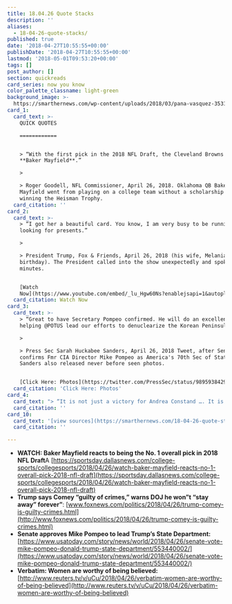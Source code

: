 ```yaml
---
title: 18.04.26 Quote Stacks
description: ''
aliases:
  - 18-04-26-quote-stacks/
published: true
date: '2018-04-27T10:55:55+00:00'
publishDate: '2018-04-27T10:55:55+00:00'
lastmod: '2018-05-01T09:53:20+00:00'
tags: []
post_author: []
section: quickreads
card_series: now you know
color_palette_classname: light-green
background_image: >-
  https://smarthernews.com/wp-content/uploads/2018/03/pana-vasquez-353170-unsplash-360x360.jpg
card_1:
  card_text: >-
    QUICK QUOTES

    ============


    > “With the first pick in the 2018 NFL Draft, the Cleveland Browns pick,
    **Baker Mayfield**.”

    > 

    > Roger Goodell, NFL Commissioner, April 26, 2018. Oklahoma QB Baker
    Mayfield went from playing on a college team without a scholarship to
    winning the Heisman Trophy.
  card_citation: ''
card_2:
  card_text: >-
    > “I got her a beautiful card. You know, I am very busy to be running around
    looking for presents.”

    > 

    > President Trump, Fox & Friends, April 26, 2018 (his wife, Melania's
    birthday). The President called into the show unexpectedly and spoke for 30
    minutes.


    [Watch
    Now](https://www.youtube.com/embed/_lu_Hgw60Ns?enablejsapi=1&autoplay=1&rel=0)
  card_citation: Watch Now
card_3:
  card_text: >-
    > “Great to have Secretary Pompeo confirmed. He will do an excellent job
    helping @POTUS lead our efforts to denuclearize the Korean Peninsula.”

    > 

    > Press Sec Sarah Huckabee Sanders, April 26, 2018 Tweet, after Senate
    confirms Fmr CIA Director Mike Pompeo as America's 70th Sec of State.
    Sanders also released never before seen photos.


    [Click Here: Photos](https://twitter.com/PressSec/status/989593842944036864)
  card_citation: 'Click Here: Photos'
card_4:
  card_text: "> “It is not just a victory for Andrea Constand …. It is not just a victory for the 62 of us publicly known Cosby survivors …. It also a victory for womanhood, and it is a victory for all sexual assault survivors, female and male.’\n> \n> Lili Bernard, reacting outside the courtroom to the verdict in the criminal case against Bill Cosby. America's #1 dad faces up to 30 years in prison in connection with the 2004 sexual assault."
  card_citation: ''
card_10:
  card_text: '[view sources](https://smarthernews.com/18-04-26-quote-stacks/)'
  card_citation: ''

---
```

*   **WATCH: Baker Mayfield reacts to being the No. 1 overall pick in 2018 NFL Draft**A [https://sportsday.dallasnews.com/college-sports/collegesports/2018/04/26/watch-baker-mayfield-reacts-no-1-overall-pick-2018-nfl-draft](https://sportsday.dallasnews.com/college-sports/collegesports/2018/04/26/watch-baker-mayfield-reacts-no-1-overall-pick-2018-nfl-draft)
*   **Trump says Comey “guilty of crimes,” warns DOJ he won”t “stay away” forever”**: [www.foxnews.com/politics/2018/04/26/trump-comey-is-guilty-crimes.html](http://www.foxnews.com/politics/2018/04/26/trump-comey-is-guilty-crimes.html)
*   **Senate approves Mike Pompeo to lead Trump’s State Department:** [https://www.usatoday.com/story/news/world/2018/04/26/senate-vote-mike-pompeo-donald-trump-state-department/553440002/](https://www.usatoday.com/story/news/world/2018/04/26/senate-vote-mike-pompeo-donald-trump-state-department/553440002/)
*   **Verbatim: Women are worthy of being believed:** [http://www.reuters.tv/v/uCu/2018/04/26/verbatim-women-are-worthy-of-being-believed](http://www.reuters.tv/v/uCu/2018/04/26/verbatim-women-are-worthy-of-being-believed)